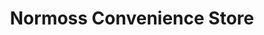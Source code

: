 ---
title: "Normoss Convenience Store"
url: /blackpool/normoss-convenience-store/
shop: Lebensmittel
---